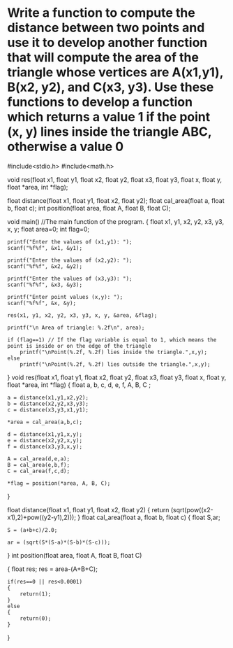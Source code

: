 # Write a function to compute the distance between two points and use it to develop another function that will compute the area of the triangle whose vertices are A(x1,y1), B(x2, y2), and C(x3, y3). Use these functions to develop a function which returns a value 1 if the point (x, y) lines inside the triangle ABC, otherwise a value 0
#include<stdio.h>
#include<math.h>

void res(float x1, float y1, float x2, float y2, float x3, float y3,
         float x, float y, float *area, int *flag); 
         
float distance(float x1, float y1, float x2, float y2);
float cal_area(float a, float b, float c);
int position(float area, float A, float B, float C);

void main() //The main function of the program.
{
    float x1, y1, x2, y2, x3, y3, x, y;
    float area=0;
    int flag=0;

    printf("Enter the values of (x1,y1): ");
    scanf("%f%f", &x1, &y1);

    printf("Enter the values of (x2,y2): ");
    scanf("%f%f", &x2, &y2);

    printf("Enter the values of (x3,y3): ");
    scanf("%f%f", &x3, &y3);

    printf("Enter point values (x,y): ");
    scanf("%f%f", &x, &y);

    res(x1, y1, x2, y2, x3, y3, x, y, &area, &flag);

    printf("\n Area of triangle: %.2f\n", area);

    if (flag==1) // If the flag variable is equal to 1, which means the point is inside or on the edge of the triangle
        printf("\nPoint(%.2f, %.2f) lies inside the triangle.",x,y);
    else 
        printf("\nPoint(%.2f, %.2f) lies outside the triangle.",x,y);

}
void res(float x1, float y1, float x2, float y2, float x3, float y3,
         float x, float y, float *area, int *flag)
{
    float a, b, c, d, e, f, A, B, C ;

    a = distance(x1,y1,x2,y2);
    b = distance(x2,y2,x3,y3);
    c = distance(x3,y3,x1,y1);

    *area = cal_area(a,b,c);

    d = distance(x1,y1,x,y);
    e = distance(x2,y2,x,y);
    f = distance(x3,y3,x,y);

    A = cal_area(d,e,a);
    B = cal_area(e,b,f);
    C = cal_area(f,c,d);

    *flag = position(*area, A, B, C);
}

float distance(float x1, float y1, float x2, float y2)
{
    return (sqrt(pow((x2-x1),2)+pow((y2-y1),2)));
}
float cal_area(float a, float b, float c)
{
    float S,ar;

    S = (a+b+c)/2.0;

    ar = (sqrt(S*(S-a)*(S-b)*(S-c)));
}
int position(float area, float A, float B, float C) 

{
    float res;
    res = area-(A+B+C);

    if(res==0 || res<0.0001)
    {
        return(1);
    }
    else
    {
        return(0);
    }
}
